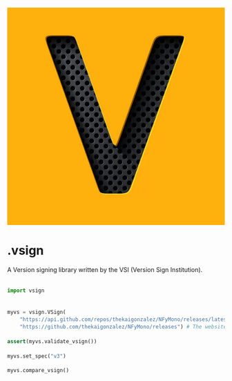 <p align="center">
  <img src="./vsign.jpg" />
</p>

# .vsign

A Version signing library written by the VSI (Version Sign Institution).

```py

import vsign


myvs = vsign.VSign(
    "https://api.github.com/repos/thekaigonzalez/NFyMono/releases/latest", # add a url (for example, NFy Mono's latest version.)
    "https://github.com/thekaigonzalez/NFyMono/releases") # The website that will be linked when it is not up to date.

assert(myvs.validate_vsign())

myvs.set_spec("v3")

myvs.compare_vsign()

```